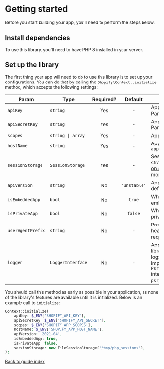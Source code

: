 # Getting started

Before you start building your app, you'll need to perform the steps below.

## Install dependencies

To use this library, you'll need to have PHP 8 installed in your server.

## Set up the library

The first thing your app will need to do to use this library is to set up your configurations. You can do that by calling the `Shopify\Context::initialize` method, which accepts the following settings:

| Param | Type | Required? | Default | Notes |
| --- | --- | :---: | :---: | --- |
| `apiKey` | `string` | Yes | - | App API key from the Partners dashboard |
| `apiSecretKey` | `string` | Yes | - | App API secret from the Partners dashboard |
| `scopes` | `string \| array` | Yes | - | App scopes |
| `hostName` | `string` | Yes | - | App host name e.g. `my-app.my-domain.ca` |
| `sessionStorage` | `SessionStorage` | Yes | - | Session storage strategy. Read our [notes on session handling](issues.md#notes-on-session-handling) for more information |
| `apiVersion` | `string` | No | `'unstable'` | App API version, defaults to unstable |
| `isEmbeddedApp` | `bool` | No | `true` | Whether the app is an embedded app |
| `isPrivateApp` | `bool` | No | `false` | Whether the app is a private app |
| `userAgentPrefix` | `string` | No | - | Prefix for user agent header sent with a request |
| `logger` | `LoggerInterface` | No | - | App logger, so the library can add its own logs to it. Must implement the [PSR-3](https://www.php-fig.org/psr/psr-3/) `Psr\Log\LoggerInterface` interface from the `psr/log` package |

You should call this method as early as possible in your application, as none of the library's features are available until it is initialized. Below is an example call to `initialize`:

```php
Context::initialize(
    apiKey: $_ENV['SHOPIFY_API_KEY'],
    apiSecretKey: $_ENV['SHOPIFY_API_SECRET'],
    scopes: $_ENV['SHOPIFY_APP_SCOPES'],
    hostName: $_ENV['SHOPIFY_APP_HOST_NAME'],
    apiVersion: '2021-04',
    isEmbeddedApp: true,
    isPrivateApp: false,
    sessionStorage: new FileSessionStorage('/tmp/php_sessions'),
);
```

[Back to guide index](README.md)
